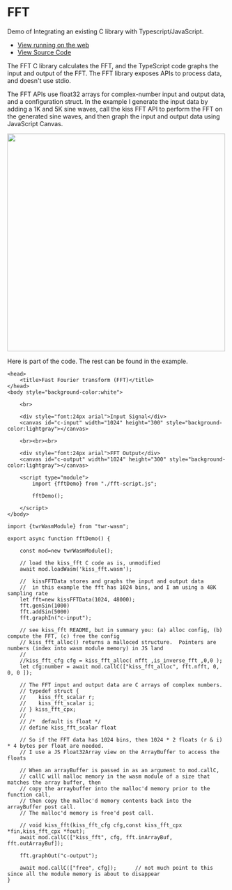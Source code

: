 <h1>FFT</h1>
Demo of Integrating an existing C library with Typescript/JavaScript.

- [View running on the web](/examples/dist/fft/index.html)
- [View Source Code](https://github.com/twiddlingbits/twr-wasm/tree/main/examples/fft)

The FFT C library calculates the FFT, and the TypeScript code graphs the input and output of the FFT.  The FFT library exposes APIs to process data, and doesn't use stdio.

The FFT APIs use float32 arrays for complex-number input and output data, and a configuration struct.   In the example I generate the input data by adding a 1K and 5K sine waves, call the kiss FFT API to perform the FFT on the generated sine waves, and then graph the input and output data using JavaScript Canvas.

<img src="../../img/readme-img-fft.png" width="500" >

Here is part of the code. The rest can be found in the example.

~~~
<head>
	<title>Fast Fourier transform (FFT)</title>
</head>
<body style="background-color:white">

	<br>

	<div style="font:24px arial">Input Signal</div>
	<canvas id="c-input" width="1024" height="300" style="background-color:lightgray"></canvas>

	<br><br><br>

	<div style="font:24px arial">FFT Output</div>
	<canvas id="c-output" width="1024" height="300" style="background-color:lightgray"></canvas>

	<script type="module">
		import {fftDemo} from "./fft-script.js";
		
		fftDemo();

	</script>
</body>
~~~
~~~
import {twrWasmModule} from "twr-wasm";

export async function fftDemo() {

    const mod=new twrWasmModule();

    // load the kiss_fft C code as is, unmodified
    await mod.loadWasm('kiss_fft.wasm');

    //  kissFFTData stores and graphs the input and output data
    //  in this example the fft has 1024 bins, and I am using a 48K sampling rate
    let fft=new kissFFTData(1024, 48000);
    fft.genSin(1000)
    fft.addSin(5000)
    fft.graphIn("c-input");

    // see kiss_fft README, but in summary you: (a) alloc config, (b) compute the FFT, (c) free the config
    // kiss_fft_alloc() returns a malloced structure.  Pointers are numbers (index into wasm module memory) in JS land 
    //
    //kiss_fft_cfg cfg = kiss_fft_alloc( nfft ,is_inverse_fft ,0,0 );
    let cfg:number = await mod.callC(["kiss_fft_alloc", fft.nfft, 0, 0, 0 ]);

    // The FFT input and output data are C arrays of complex numbers.
    // typedef struct {
    //    kiss_fft_scalar r;
    //    kiss_fft_scalar i;
    // } kiss_fft_cpx;
    //
    // /*  default is float */
    // define kiss_fft_scalar float
    
    // So if the FFT data has 1024 bins, then 1024 * 2 floats (r & i) * 4 bytes per float are needed.
    // I use a JS Float32Array view on the ArrayBuffer to access the floats

    // When an arrayBuffer is passed in as an argument to mod.callC,
    // callC will malloc memory in the wasm module of a size that matches the array buffer, then
    // copy the arraybuffer into the malloc'd memory prior to the function call, 
    // then copy the malloc'd memory contents back into the arrayBuffer post call.
    // The malloc'd memory is free'd post call. 

    // void kiss_fft(kiss_fft_cfg cfg,const kiss_fft_cpx *fin,kiss_fft_cpx *fout);
    await mod.callC(["kiss_fft", cfg, fft.inArrayBuf, fft.outArrayBuf]);

    fft.graphOut("c-output");
            
    await mod.callC(["free", cfg]);      // not much point to this since all the module memory is about to disappear
}
~~~
